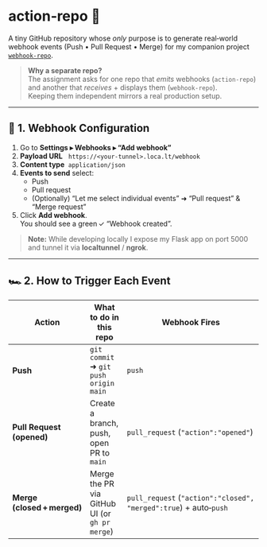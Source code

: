 # action‑repo 🚦

A tiny GitHub repository whose *only* purpose is to generate real‑world
webhook events (Push • Pull Request • Merge) for my companion project
[`webhook-repo`](https://github.com/gupta-08/webhook-repo).

> **Why a separate repo?**  
> The assignment asks for one repo that *emits* webhooks (`action-repo`)
> and another that *receives* + displays them (`webhook-repo`).  
> Keeping them independent mirrors a real production setup.

---

## 🔗 1. Webhook Configuration

1. Go to **Settings ▸ Webhooks ▸ “Add webhook”**  
2. **Payload URL**   `https://<your-tunnel>.loca.lt/webhook`  
3. **Content type**  `application/json`  
4. **Events to send** select:  
   - Push  
   - Pull request  
   - (Optionally) “Let me select individual events” ➜ “Pull request” & “Merge request”  
5. Click **Add webhook**.  
   You should see a green ✓ “Webhook created”.

> **Note:** While developing locally I expose my Flask app on port 5000
> and tunnel it via **localtunnel** / **ngrok**.

---

## 🏎️ 2. How to Trigger Each Event

| Action                            | What to do in this repo                                  | Webhook Fires |
|----------------------------------|----------------------------------------------------------|---------------|
| **Push**                         | `git commit` ➜ `git push origin main`                    | `push`        |
| **Pull Request (opened)**        | Create a branch, push, open PR to `main`                 | `pull_request` (`"action":"opened"`) |
| **Merge (closed + merged)**      | Merge the PR via GitHub UI (or `gh pr merge`)            | `pull_request` (`"action":"closed", "merged":true`) + auto‑`push` |


